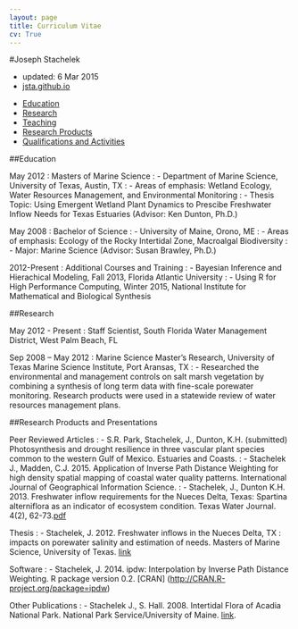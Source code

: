 ```yaml
---
layout: page
title: Curriculum Vitae
cv: True
---
```


#Joseph Stachelek
- updated: 6 Mar 2015
- [jsta.github.io](http://jsta.github.io)

<div id="cv-nav">

- [Education](#education)
- [Research](#research)
- [Teaching](#teaching)
- [Research Products](#research-products-and-presentations)
- [Qualifications and Activities](#qualifications-and-activities)

</div>

##Education

May 2012
  : Masters of Marine Science
  : - Department of Marine Science, University of Texas, Austin, TX
  : - Areas of emphasis: Wetland Ecology, Water Resources Management, and Environmental Monitoring
  : - Thesis Topic: Using Emergent Wetland Plant Dynamics to Prescibe Freshwater Inflow Needs for Texas Estuaries (Advisor: Ken Dunton, Ph.D.)

May 2008
  : Bachelor of Science
  : - University of Maine, Orono, ME
  : - Areas of emphasis: Ecology of the Rocky Intertidal Zone, Macroalgal Biodiversity
  : - Major: Marine Science (Advisor: Susan Brawley, Ph.D.)

2012-Present 
  : Additional Courses and Training
  : - Bayesian Inference and Hierachical Modeling, Fall 2013, Florida Atlantic University
  : - Using R for High Performance Computing, Winter 2015, National Institute for Mathematical and Biological Synthesis
  
##Research

May 2012 - Present 
  : Staff Scientist, South Florida Water Management District, West Palm Beach, FL

Sep 2008 – May 2012 
  : Marine Science Master’s Research, University of Texas Marine Science Institute, Port Aransas, TX
  : - Researched the environmental and management controls on salt marsh vegetation by combining a synthesis of long term data with fine-scale porewater monitoring. Research products were used in a statewide review of water resources management plans.

##Research Products and Presentations

Peer Reviewed Articles
  : - S.R. Park, Stachelek, J., Dunton, K.H. (submitted) Photosynthesis and drought resilience in three vascular plant species common to the western Gulf of Mexico. Estuaries and Coasts.
  : - Stachelek J., Madden, C.J. 2015. Application of Inverse Path Distance Weighting for high density spatial mapping of coastal water quality patterns. International Journal of Geographical Information Science.
  : - Stachelek, J., Dunton K.H. 2013. Freshwater inflow requirements for the Nueces Delta, Texas: Spartina alterniflora as an indicator of ecosystem condition. Texas Water Journal. 4(2), 62-73.[pdf](public/files/StachelekDunton2013.pdf)

Thesis
  : - Stachelek, J. 2012. Freshwater inflows in the Nueces Delta, TX : impacts on porewater salinity and estimation of needs. Masters of Marine Science, University of Texas. [link](http://http://repositories.lib.utexas.edu/handle/2152/ETD-UT-2012-05-5549)

Software
  : - Stachelek, J. 2014. ipdw: Interpolation by Inverse Path Distance Weighting. R package version 0.2. [CRAN] (http://CRAN.R-project.org/package=ipdw)
  
Other Publications
  : - Stachelek J., S. Hall. 2008.  Intertidal Flora of Acadia National Park. National Park Service/University of Maine. [link](http://www.nps.gov/acad/naturescience/upload/FieldGuidetoMarinePlantsAlgae.pdf).